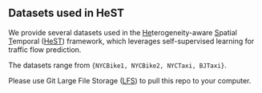 ## Datasets used in HeST

We provide several datasets used in the <u>He</u>terogeneity-aware <u>S</u>patial <u>T</u>emporal ([HeST](https://github.com/Echo-Ji/HeST)) framework, which leverages self-supervised learning for traffic flow prediction. 

The datasets range from `{NYCBike1, NYCBike2, NYCTaxi, BJTaxi}`.

Please use Git Large File Storage ([LFS](https://git-lfs.github.com/)) to pull this repo to your computer.

<!-- You can also download the dataset -->
